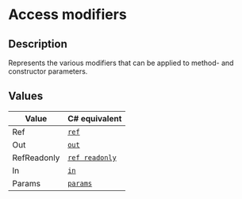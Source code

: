 # Access modifiers

## Description

Represents the various modifiers that can be applied to method- and constructor parameters.

## Values

| Value | C# equivalent |
|---|---|
| Ref | [`ref`](https://learn.microsoft.com/en-us/dotnet/csharp/language-reference/keywords/method-parameters#ref-parameter-modifier) |
| Out | [`out`](https://learn.microsoft.com/en-us/dotnet/csharp/language-reference/keywords/method-parameters#out-parameter-modifier) |
| RefReadonly | [`ref readonly`](https://learn.microsoft.com/en-us/dotnet/csharp/language-reference/keywords/method-parameters#ref-readonly-modifier) |
| In | [`in`](https://learn.microsoft.com/en-us/dotnet/csharp/language-reference/keywords/method-parameters#in-parameter-modifier) |
| Params | [`params`](https://learn.microsoft.com/en-us/dotnet/csharp/language-reference/keywords/method-parameters#params-modifier) |
